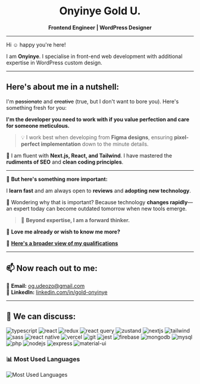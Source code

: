 <!-- Header with a sleek intro and profile badge -->
<div align="center">

# Onyinye Gold U. 
**Frontend Engineer | WordPress Designer**  
</div>  

---

 Hi ☺️ happy you're here!  

I am **Onyinye**. I specialise in front-end web development with additional expertise in WordPress custom design.  

---

## Here's about me in a nutshell:

I'm ~~passionate~~ and ~~creative~~ (true, but I don't want to bore you). Here's something fresh for you:  

**I'm the developer you need to work with if you value perfection and care for someone meticulous.**  

> 💡 I work best when developing from **Figma designs**, ensuring **pixel-perfect implementation** down to the minute details.  

🚀 I am fluent with **Next.js, React, and Tailwind**. I have mastered the **rudiments of SEO** and **clean coding principles**.  

---

💯 **But here's something more important:**  

I **learn fast** and am always open to **reviews** and **adopting new technology**.  

🤨 Wondering why that is important? Because technology **changes rapidly**—an expert today can become outdated tomorrow when new tools emerge.  

> 📌 **Beyond expertise, I am a forward thinker.**

🤩 **Love me already or wish to know me more?**  

📄 **[Here's a broader view of my qualifications](https://drive.google.com/file/d/1NXrFxd7k0GxFpnHfHdBcF2altt_i6ilz/view?usp=drivesdk)**  

---

## 📫 Now reach out to me:  

📧 **Email:** [og.udeozo@gmail.com](mailto:og.udeozo@gmail.com)  
🔗 **LinkedIn:** [linkedin.com/in/gold-onyinye](https://www.linkedin.com/in/gold-onyinye)  

---

## 💬 We can discuss:  
<p>
  <img src="https://img.shields.io/badge/TypeScript-007ACC?style=for-the-badge&logo=typescript&logoColor=white" alt="typescript"/>
  <img src="https://img.shields.io/badge/React-20232A?style=for-the-badge&logo=react&logoColor=61DAFB" alt="react"/>
  <img src="https://img.shields.io/badge/Redux-593D88?style=for-the-badge&logo=redux&logoColor=white" alt="redux"/>
  <img src="https://img.shields.io/badge/React_Query-FF4154?style=for-the-badge&logo=react-query&logoColor=white" alt="react query"/>
  <img src="https://img.shields.io/badge/Zustand-593D88?style=for-the-badge&logo=zustand&logoColor=white" alt="zustand"/>
  <img src="https://img.shields.io/badge/Next.js-000000?style=for-the-badge&logo=nextdotjs&logoColor=white" alt="nextjs"/>
  <img src="https://img.shields.io/badge/Tailwind-38B2AC?style=for-the-badge&logo=tailwind-css&logoColor=white" alt="tailwind"/>
  <img src="https://img.shields.io/badge/Sass-CC6699?style=for-the-badge&logo=sass&logoColor=white" alt="sass"/>
  <img src="https://img.shields.io/badge/React_Native-20232A?style=for-the-badge&logo=react&logoColor=61DAFB" alt="react native"/>
  <img src="https://img.shields.io/badge/Vercel-000000?style=for-the-badge&logo=vercel&logoColor=white" alt="vercel"/>
  <img src="https://img.shields.io/badge/Git-E44C30?style=for-the-badge&logo=git&logoColor=white" alt="git"/>
  <img src="https://img.shields.io/badge/Jest-C21325?style=for-the-badge&logo=jest&logoColor=white" alt="jest"/>
  <img src="https://img.shields.io/badge/Firebase-FFCA28?style=for-the-badge&logo=firebase&logoColor=black" alt="firebase"/>
  <img src="https://img.shields.io/badge/MongoDB-4EA94B?style=for-the-badge&logo=mongodb&logoColor=white" alt="mongodb"/>
  <img src="https://img.shields.io/badge/MySQL-005C84?style=for-the-badge&logo=mysql&logoColor=white" alt="mysql"/>
  <img src="https://img.shields.io/badge/PHP-777BB4?style=for-the-badge&logo=php&logoColor=white" alt="php"/>
  <img src="https://img.shields.io/badge/Node.js-43853D?style=for-the-badge&logo=node.js&logoColor=white" alt="nodejs"/>
  <img src="https://img.shields.io/badge/Express.js-404D59?style=for-the-badge" alt="express"/>
  <img src="https://img.shields.io/badge/Material--UI-0081CB?style=for-the-badge&logo=material-ui&logoColor=white" alt="material-ui"/>
</p>

### 📊 Most Used Languages

<img src="https://github-readme-stats.vercel.app/api/top-langs/?username=GoldieCodes&layout=compact&theme=dark" alt="Most Used Languages" />
